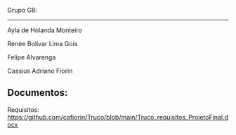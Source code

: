 Grupo G8:

---------

Ayla de Holanda Monteiro

Renée Bolivar Lima Gois 

Felipe Alvarenga 

Cassius Adriano Fiorin


Documentos:
------------

Requisitos: https://github.com/cafiorin/Truco/blob/main/Truco_requisitos_ProjetoFinal.docx
